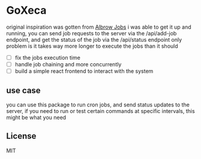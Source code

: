 # GoXeca

original inspiration was gotten from [Albrow Jobs](https://github.com/albrow/jobs)
i was able to get it up and running,
you can send job requests to the server via the /api/add-job endpoint, and get the status of the job via the /api/status endpoint
only problem is it takes way more longer to execute the jobs than it should

- [ ] fix the jobs execution time
- [ ] handle job chaining and more concurrently
- [ ] build a simple react frontend to interact with the system

## use case

you can use this package to run cron jobs, and send status updates to the server,
if you need to run or test certain commands at specific intervals, this might be what you need

## License

MIT
